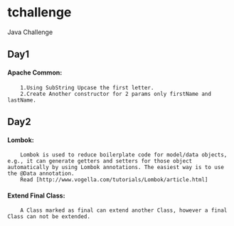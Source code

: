 # tchallenge
Java Challenge
## Day1 
#### Apache Common:
		1.Using SubString Upcase the first letter.
		2.Create Another constructor for 2 params only firstName and lastName.


## Day2
####  Lombok: 
		Lombok is used to reduce boilerplate code for model/data objects, e.g., it can generate getters and setters for those object automatically by using Lombok annotations. The easiest way is to use the @Data annotation.
		Read [http://www.vogella.com/tutorials/Lombok/article.html]

####  Extend Final Class:
		A Class marked as final can extend another Class, however a final Class can not be extended. 		

